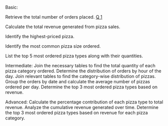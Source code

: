 Basic:

Retrieve the total number of orders placed.
[Q 1](https://github.com/Param1304/Pizza-Sales-Analysis/blob/main/Q1.sql)

Calculate the total revenue generated from pizza sales.

Identify the highest-priced pizza.

Identify the most common pizza size ordered.

List the top 5 most ordered pizza types along with their quantities.


Intermediate:
Join the necessary tables to find the total quantity of each pizza category ordered.
Determine the distribution of orders by hour of the day.
Join relevant tables to find the category-wise distribution of pizzas.
Group the orders by date and calculate the average number of pizzas ordered per day.
Determine the top 3 most ordered pizza types based on revenue.

Advanced:
Calculate the percentage contribution of each pizza type to total revenue.
Analyze the cumulative revenue generated over time.
Determine the top 3 most ordered pizza types based on revenue for each pizza category.
